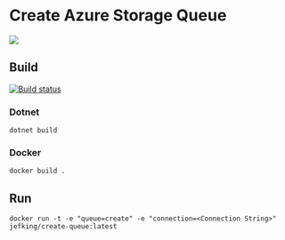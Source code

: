 # Create Azure Storage Queue
<a href="https://portal.azure.com/#create/Microsoft.Template/uri/https%3A%2F%2Fraw.githubusercontent.com%2Fjefking%2Fcreate-azure-storage-queue%2Fmaster%2Fazure.deploy.json" target="_blank">
    <img src="http://azuredeploy.net/deploybutton.png"/>
</a>

## Build
[![Build status](https://dev.azure.com/jefkin/oss/_apis/build/status/Create%20Storage%20Queue)](https://dev.azure.com/jefkin/oss/_build/latest?definitionId=4)

### Dotnet
```
dotnet build
```

### Docker
```
docker build .
```

## Run
```
docker run -t -e "queue=create" -e "connection=<Connection String>" jefking/create-queue:latest
```
